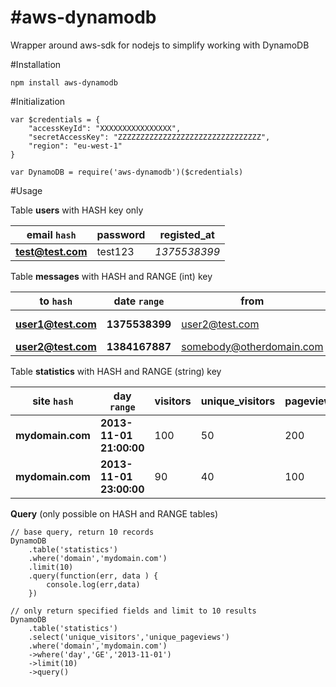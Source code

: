 #aws-dynamodb
=================

Wrapper around aws-sdk for nodejs to simplify working with DynamoDB

#Installation

	npm install aws-dynamodb

#Initialization

	var $credentials = {
		"accessKeyId": "XXXXXXXXXXXXXXXX", 
		"secretAccessKey": "ZZZZZZZZZZZZZZZZZZZZZZZZZZZZZZZZ", 
		"region": "eu-west-1"
	}

	var DynamoDB = require('aws-dynamodb')($credentials)

#Usage

Table **users** with HASH key only 

email `hash` | password | registed_at
--- | --- | ---
**test@test.com** | test123 | *1375538399*


Table **messages** with HASH and RANGE (int) key

to `hash` | date `range` | from | subject | message_body 
--- | --- | --- | --- | ---
**user1@test.com** | **1375538399** | user2@test.com | Hello User1 | Goodbye User1
**user2@test.com** | **1384167887** | somebody@otherdomain.com | Foo | Bar


Table **statistics** with HASH and RANGE (string) key

site `hash` | day `range` | visitors | unique_visitors | pageviews | unique_pageviews
--- | --- | --- | --- | --- | ---
**mydomain.com** | **2013-11-01 21:00:00** | 100 | 50 | 200 | 150
**mydomain.com** | **2013-11-01 23:00:00** | 90 | 40 | 100 | 95

**Query** (only possible on HASH and RANGE tables)

	// base query, return 10 records
	DynamoDB
		.table('statistics')
		.where('domain','mydomain.com')
		.limit(10)
		.query(function(err, data ) {
			console.log(err,data)
		})

	// only return specified fields and limit to 10 results
	DynamoDB
		.table('statistics')
		.select('unique_visitors','unique_pageviews')
		.where('domain','mydomain.com')
		->where('day','GE','2013-11-01')
		->limit(10)
		->query()